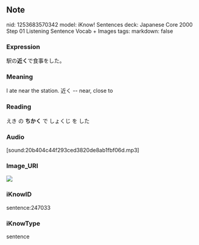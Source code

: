 ## Note
nid: 1253683570342
model: iKnow! Sentences
deck: Japanese Core 2000 Step 01 Listening Sentence Vocab + Images
tags: 
markdown: false

### Expression
<!DOCTYPE html>
<title></title>
駅の<b>近く</b>で食事をした。



### Meaning
I ate near the station.
近く -- near, close to

### Reading
<!DOCTYPE html>
<title></title>
えき の <b>ちかく</b> で しょくじ を した



### Audio
[sound:20b404c44f293ced3820de8ab1fbf06d.mp3]

### Image_URI
<!DOCTYPE html>
<title></title>
<img src="b8a33a620b3689bdccc77066ce90b9bb.jpg">



### iKnowID
sentence:247033

### iKnowType
sentence
